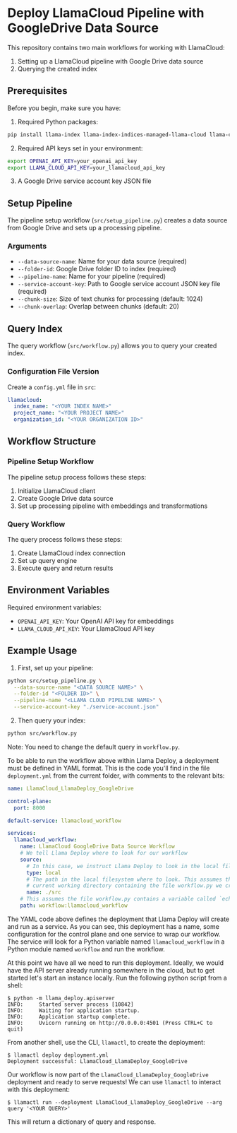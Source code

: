 # Deploy LlamaCloud Pipeline with GoogleDrive Data Source

This repository contains two main workflows for working with LlamaCloud:
1. Setting up a LlamaCloud pipeline with Google Drive data source
2. Querying the created index

## Prerequisites

Before you begin, make sure you have:

1. Required Python packages:
```bash
pip install llama-index llama-index-indices-managed-llama-cloud llama-cloud
```

2. Required API keys set in your environment:
```bash
export OPENAI_API_KEY=your_openai_api_key
export LLAMA_CLOUD_API_KEY=your_llamacloud_api_key
```

3. A Google Drive service account key JSON file

## Setup Pipeline

The pipeline setup workflow (`src/setup_pipeline.py`) creates a data source from Google Drive and sets up a processing pipeline.

### Arguments

- `--data-source-name`: Name for your data source (required)
- `--folder-id`: Google Drive folder ID to index (required)
- `--pipeline-name`: Name for your pipeline (required)
- `--service-account-key`: Path to Google service account JSON key file (required)
- `--chunk-size`: Size of text chunks for processing (default: 1024)
- `--chunk-overlap`: Overlap between chunks (default: 20)

## Query Index

The query workflow (`src/workflow.py`) allows you to query your created index.

### Configuration File Version

Create a `config.yml` file in `src`:

```yaml
llamacloud:
  index_name: "<YOUR INDEX NAME>"
  project_name: "<YOUR PROJECT NAME>"
  organization_id: "<YOUR ORGANIZATION ID>"
```

## Workflow Structure

### Pipeline Setup Workflow

The pipeline setup process follows these steps:
1. Initialize LlamaCloud client
2. Create Google Drive data source
3. Set up processing pipeline with embeddings and transformations

### Query Workflow

The query process follows these steps:
1. Create LlamaCloud index connection
2. Set up query engine
3. Execute query and return results

## Environment Variables

Required environment variables:
- `OPENAI_API_KEY`: Your OpenAI API key for embeddings
- `LLAMA_CLOUD_API_KEY`: Your LlamaCloud API key

## Example Usage

1. First, set up your pipeline:
```bash
python src/setup_pipeline.py \
  --data-source-name "<DATA SOURCE NAME>" \
  --folder-id "<FOLDER ID>" \
  --pipeline-name "<LLAMA CLOUD PIPELINE NAME>" \
  --service-account-key "./service-account.json"
```

2. Then query your index:
```bash
python src/workflow.py
```

Note: You need to change the default query in `workflow.py`.

To be able to run the workflow above within Llama Deploy, a deployment must be defined in YAML format. This is the code
you'll find in the file `deployment.yml` from the current folder, with comments to the relevant bits:

```yaml
name: LlamaCloud_LlamaDeploy_GoogleDrive

control-plane:
  port: 8000

default-service: llamacloud_workflow

services:
  llamacloud_workflow:
    name: LlamaCloud GoogleDrive Data Source Workflow
    # We tell Llama Deploy where to look for our workflow
    source:
      # In this case, we instruct Llama Deploy to look in the local filesystem
      type: local
      # The path in the local filesystem where to look. This assumes there's an src folder in the
      # current working directory containing the file workflow.py we created previously
      name: ./src
    # This assumes the file workflow.py contains a variable called `echo_workflow` containing our workflow instance
    path: workflow:llamacloud_workflow
```

The YAML code above defines the deployment that Llama Deploy will create and run as a service. As you can
see, this deployment has a name, some configuration for the control plane and one service to wrap our workflow. The
service will look for a Python variable named `llamacloud_workflow` in a Python module named `workflow` and run the workflow.

At this point we have all we need to run this deployment. Ideally, we would have the API server already running
somewhere in the cloud, but to get started let's start an instance locally. Run the following python script
from a shell:

```
$ python -m llama_deploy.apiserver
INFO:     Started server process [10842]
INFO:     Waiting for application startup.
INFO:     Application startup complete.
INFO:     Uvicorn running on http://0.0.0.0:4501 (Press CTRL+C to quit)
```

From another shell, use the CLI, `llamactl`, to create the deployment:

```
$ llamactl deploy deployment.yml
Deployment successful: LlamaCloud_LlamaDeploy_GoogleDrive
```

Our workflow is now part of the `LlamaCloud_LlamaDeploy_GoogleDrive` deployment and ready to serve requests! We can use `llamactl` to interact
with this deployment:

```
$ llamactl run --deployment LlamaCloud_LlamaDeploy_GoogleDrive --arg query '<YOUR QUERY>'
```

This will return a dictionary of query and response.
